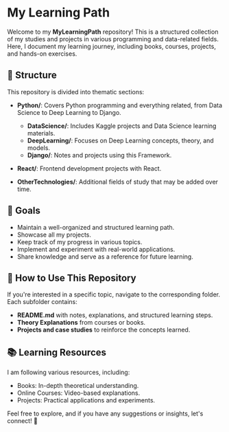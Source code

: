 # My Learning Path

Welcome to my **MyLearningPath** repository! This is a structured collection of my studies and projects in various programming and data-related fields. Here, I document my learning journey, including books, courses, projects, and hands-on exercises.

## 📌 Structure
This repository is divided into thematic sections:

- **Python/**: Covers Python programming and everything related, from Data Science to Deep Learning to Django.
    - **DataScience/**: Includes Kaggle projects and Data Science learning materials.
    - **DeepLearning/**: Focuses on Deep Learning concepts, theory, and models.
    - **Django/**: Notes and projects using this Framework.
  
- **React/**: Frontend development projects with React.

- **OtherTechnologies/**: Additional fields of study that may be added over time.

## 🎯 Goals
- Maintain a well-organized and structured learning path.
- Showcase all my projects.
- Keep track of my progress in various topics.
- Implement and experiment with real-world applications.
- Share knowledge and serve as a reference for future learning.

## 🚀 How to Use This Repository
If you're interested in a specific topic, navigate to the corresponding folder. Each subfolder contains:
- **README.md** with notes, explanations, and structured learning steps.
- **Theory Explanations** from courses or books.
- **Projects and case studies** to reinforce the concepts learned.

## 📚 Learning Resources
I am following various resources, including:
- Books: In-depth theoretical understanding.
- Online Courses: Video-based explanations.
- Projects: Practical applications and experiments.

Feel free to explore, and if you have any suggestions or insights, let's connect! 🚀


